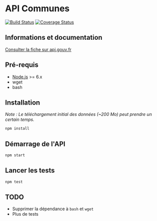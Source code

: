 # API Communes

[![Build Status](https://travis-ci.org/sgmap/api-communes.svg?branch=master)](https://travis-ci.org/sgmap/api-communes)
[![Coverage Status](https://coveralls.io/repos/github/sgmap/api-communes/badge.svg?branch=master)](https://coveralls.io/github/sgmap/api-communes?branch=master)

## Informations et documentation

[Consulter la fiche sur api.gouv.fr](https://api.gouv.fr/api/geoapi.html)

## Pré-requis

* [Node.js](https://nodejs.org/en/) >= 6.x
* wget
* bash

## Installation

_Note : Le téléchargement initial des données (~200 Mo) peut prendre un certain temps._

```bash
npm install
```

## Démarrage de l'API

```bash
npm start
```

## Lancer les tests

```bash
npm test
```

## TODO

* Supprimer la dépendance à `bash` et `wget`
* Plus de tests

